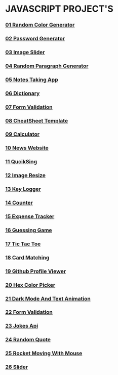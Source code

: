 # JAVASCRIPT PROJECT'S
### [01 Random Color Generator](./01-Random-Color-Generator/)
### [02 Password Generator](./02_Password_Generator/)
### [03 Image Slider](./03_Image_Slider/)
### [04 Random Paragraph Generator](./04_Random_Paragraph_Generator/)
### [05 Notes Taking App](./05_Notes_Taking_App/)
### [06 Dictionary](./06_Dictionary/)
### [07 Form Validation](./07_Form_Validation/)
### [08 CheatSheet Template](./08_CheatSheet_Template/)
### [09 Calculator](./09_Calculator/)
### [10 News Website](./10_News_website/)
### [11 QucikSing](./11_quicksign/)
### [12 Image Resize](./12_image_resize/)
### [13 Key Logger](./13_key_logger/)
### [14 Counter](./14_coutner/)
### [15 Expense Tracker](./15_expense_tracker/)
### [16 Guessing Game](./16_guessing_game/)
### [17 Tic Tac Toe](./17_tic_tac_toe/)
### [18 Card Matching](./18_card_matching/)
### [19 Github Profile Viewer](./19_github_profile_viewer/)
### [20 Hex Color Picker](./20_hex_color_picker/)
### [21 Dark Mode And Text Animation](./21_dark_mode_and_text_animation/)
### [22 Form Validation](./22_form_validation/)
### [23 Jokes Api](./23_jokes_api/)
### [24 Random Quote](./24_random_quote/)
### [25 Rocket Moving With Mouse](./25_rocket_moving_with_mouse/)
### [26 Slider](./26_slider/)